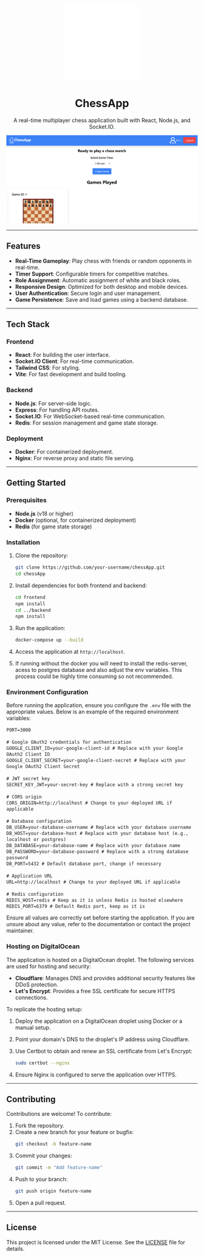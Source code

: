 <p align="center">
  <img src="./frontend/public/chess.svg" width="200" height="200" alt="ChessApp Logo"/>
</p>

<h1 align="center">ChessApp</h1>

<p align="center">
  A real-time multiplayer chess application built with React, Node.js, and Socket.IO.
</p>

![ChessApp Screenshot](./frontend/public/chess.png)

---

## Features

- **Real-Time Gameplay**: Play chess with friends or random opponents in real-time.
- **Timer Support**: Configurable timers for competitive matches.
- **Role Assignment**: Automatic assignment of white and black roles.
- **Responsive Design**: Optimized for both desktop and mobile devices.
- **User Authentication**: Secure login and user management.
- **Game Persistence**: Save and load games using a backend database.

---

## Tech Stack

### Frontend
- **React**: For building the user interface.
- **Socket.IO Client**: For real-time communication.
- **Tailwind CSS**: For styling.
- **Vite**: For fast development and build tooling.

### Backend
- **Node.js**: For server-side logic.
- **Express**: For handling API routes.
- **Socket.IO**: For WebSocket-based real-time communication.
- **Redis**: For session management and game state storage.

### Deployment
- **Docker**: For containerized deployment.
- **Nginx**: For reverse proxy and static file serving.

---

## Getting Started

### Prerequisites
- **Node.js** (v18 or higher)
- **Docker** (optional, for containerized deployment)
- **Redis** (for game state storage)

### Installation

1. Clone the repository:
   ```bash
   git clone https://github.com/your-username/chessApp.git
   cd chessApp
   ```

2. Install dependencies for both frontend and backend:
   ```bash
   cd frontend
   npm install
   cd ../backend
   npm install
   ```

3. Run the application:
   ```bash
   docker-compose up --build
   ```

4. Access the application at `http://localhost`.
5. If running without the docker you will need to install the redis-server, acess to postgres database and also adjust the env variables. This process could be highly time consuming so not recommended.

### Environment Configuration

Before running the application, ensure you configure the `.env` file with the appropriate values. Below is an example of the required environment variables:

```properties
PORT=3000

# Google OAuth2 credentials for authentication
GOOGLE_CLIENT_ID=your-google-client-id # Replace with your Google OAuth2 Client ID
GOOGLE_CLIENT_SECRET=your-google-client-secret # Replace with your Google OAuth2 Client Secret

# JWT secret key
SECRET_KEY_JWT=your-secret-key # Replace with a strong secret key

# CORS origin
CORS_ORIGIN=http://localhost # Change to your deployed URL if applicable

# Database configuration
DB_USER=your-database-username # Replace with your database username
DB_HOST=your-database-host # Replace with your database host (e.g., localhost or postgres)
DB_DATABASE=your-database-name # Replace with your database name
DB_PASSWORD=your-database-password # Replace with a strong database password
DB_PORT=5432 # Default database port, change if necessary

# Application URL
URL=http://localhost # Change to your deployed URL if applicable

# Redis configuration
REDIS_HOST=redis # Keep as it is unless Redis is hosted elsewhere
REDIS_PORT=6379 # Default Redis port, keep as it is
```

Ensure all values are correctly set before starting the application. If you are unsure about any value, refer to the documentation or contact the project maintainer.


### Hosting on DigitalOcean

The application is hosted on a DigitalOcean droplet. The following services are used for hosting and security:

- **Cloudflare**: Manages DNS and provides additional security features like DDoS protection.
- **Let's Encrypt**: Provides a free SSL certificate for secure HTTPS connections.

To replicate the hosting setup:

1. Deploy the application on a DigitalOcean droplet using Docker or a manual setup.
2. Point your domain's DNS to the droplet's IP address using Cloudflare.
3. Use Certbot to obtain and renew an SSL certificate from Let's Encrypt:
   ```bash
   sudo certbot --nginx
   ```

4. Ensure Nginx is configured to serve the application over HTTPS.

---

## Contributing

Contributions are welcome! To contribute:

1. Fork the repository.
2. Create a new branch for your feature or bugfix:
   ```bash
   git checkout -b feature-name
   ```
3. Commit your changes:
   ```bash
   git commit -m "Add feature-name"
   ```
4. Push to your branch:
   ```bash
   git push origin feature-name
   ```
5. Open a pull request.

---

## License

This project is licensed under the MIT License. See the [LICENSE](./LICENSE) file for details.
